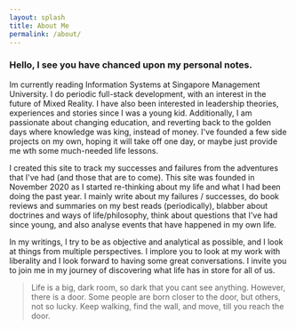 ```yaml
---
layout: splash
title: About Me
permalink: /about/
---
```


### Hello, I see you have chanced upon my personal notes.

Im currently reading Information Systems at Singapore Management University. I do periodic full-stack development, with an interest in the future of Mixed Reality. I have also been interested in leadership theories, experiences and stories since I was a young kid. Additionally, I am passionate about changing education, and reverting back to the golden days where knowledge was king, instead of money. I've founded a few side projects on my own, hoping it will take off one day, or maybe just provide me wth some much-needed life lessons.

I created this site to track my successes and failures from the adventures that I've had (and those that are to come). This site was founded in November 2020 as I started re-thinking about my life and what I had been doing the past year. I mainly write about my failures / successes, do book reviews and summaries on my best reads (periodically), blabber about doctrines and ways of life/philosophy, think about questions that I've had since young, and also analyse events that have happened in my own life.

In my writings, I try to be as objective and analytical as possible, and I look at things from multiple perspectives. I implore you to look at my work with liberality and I look forward to having some great conversations. I invite you to join me in my journey of discovering what life has in store for all of us.

> Life is a big, dark room, so dark that you cant see anything. However, there is a door. Some people are born closer to the door, but others, not so lucky. Keep walking, find the wall, and move, till you reach the door.
